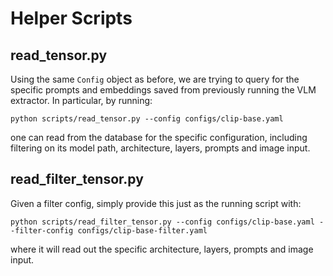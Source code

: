 # Helper Scripts
## read_tensor.py
Using the same `Config` object as before, we are trying to query for the specific prompts and embeddings saved from previously running the VLM extractor. In particular, by running:
```
python scripts/read_tensor.py --config configs/clip-base.yaml
```
one can read from the database for the specific configuration, including filtering on its model path, architecture, layers, prompts and image input.

## read_filter_tensor.py
Given a filter config, simply provide this just as the running script with:
```
python scripts/read_filter_tensor.py --config configs/clip-base.yaml --filter-config configs/clip-base-filter.yaml
```
where it will read out the specific architecture, layers, prompts and image input.
